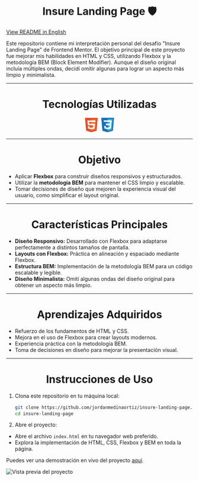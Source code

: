 <h1 align="center">Insure Landing Page 🛡️</h1>

<p align="left">
  <a href="README.md" target="_blank">
    View README in English
  </a>
</p>

<p>Este repositorio contiene mi interpretación personal del desafío "Insure Landing Page" de Frontend Mentor. El objetivo principal de este proyecto fue mejorar mis habilidades en HTML y CSS, utilizando Flexbox y la metodología BEM (Block Element Modifier). Aunque el diseño original incluía múltiples ondas, decidí omitir algunas para lograr un aspecto más limpio y minimalista.</p>
<hr>

<h1 align="center">Tecnologías Utilizadas</h1>
<div align="center">
  <img src="https://github.com/devicons/devicon/blob/master/icons/html5/html5-original.svg" alt="HTML5" title="HTML5" width="40px">
  <img src="https://github.com/devicons/devicon/blob/master/icons/css3/css3-original.svg" alt="CSS3" title="CSS3" width="40px">
</div>
<hr>

<h1 align="center">Objetivo</h1>
<ul>
  <li>Aplicar <b>Flexbox</b> para construir diseños responsivos y estructurados.</li>
  <li>Utilizar la <b>metodología BEM</b> para mantener el CSS limpio y escalable.</li>
  <li>Tomar decisiones de diseño que mejoren la experiencia visual del usuario, como simplificar el layout original.</li>
</ul>
<hr>

<h1 align="center">Características Principales</h1>
<ul>
  <li><b>Diseño Responsivo:</b> Desarrollado con Flexbox para adaptarse perfectamente a distintos tamaños de pantalla.</li>
  <li><b>Layouts con Flexbox:</b> Práctica en alineación y espaciado mediante Flexbox.</li>
  <li><b>Estructura BEM:</b> Implementación de la metodología BEM para un código escalable y legible.</li>
  <li><b>Diseño Minimalista:</b> Omití algunas ondas del diseño original para obtener un aspecto más limpio.</li>
</ul>
<hr>

<h1 align="center">Aprendizajes Adquiridos</h1>
<ul>
  <li>Refuerzo de los fundamentos de HTML y CSS.</li>
  <li>Mejora en el uso de Flexbox para crear layouts modernos.</li>
  <li>Experiencia práctica con la metodología BEM.</li>
  <li>Toma de decisiones en diseño para mejorar la presentación visual.</li>
</ul>
<hr>

<h1 align="center">Instrucciones de Uso</h1>

1. Clona este repositorio en tu máquina local:
   ```sh
   git clone https://github.com/jordanmedinaortiz/insure-landing-page.git
   cd insure-landing-page
2. Abre el proyecto:
<ul>
  <li>Abre el archivo <code>index.html</code> en tu navegador web preferido.</li>
  <li>Explora la implementación de HTML, CSS, Flexbox y BEM en toda la página.</li>
</ul>
<p>Puedes ver una demostración en vivo del proyecto <a href="https://jordanmedinaortiz.github.io/insure-landing-page/">aquí</a>.</p>
<img src="insure-landing-page.png" alt="Vista previa del proyecto" title="Insure Landing Page" />
